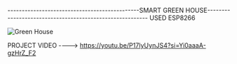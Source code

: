 ----------------------------------------------SMART GREEN HOUSE---------------------------------------------------------
USED ESP8266







![Green House](https://github.com/inosh611/SmartGreenHouse/assets/85205780/be4f395d-e5d9-4f35-b1e4-b8a60e2b9342)


PROJECT VIDEO ----> https://youtu.be/P17lyUynJS4?si=Yi0aaaA-gzHrZ_F2
